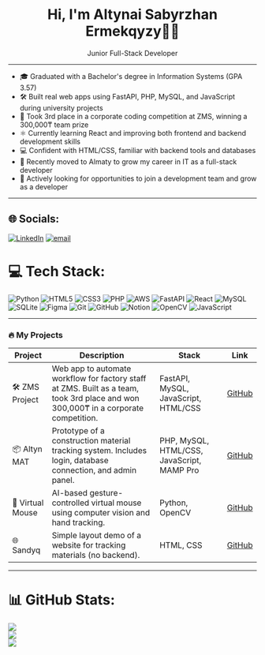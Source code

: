 <h1 align="center">Hi, I'm Altynai Sabyrzhan Ermekqyzy👩‍💻</h1>
<p align="center">Junior Full-Stack Developer</p>

---

- 🎓 Graduated with a Bachelor's degree in Information Systems (GPA 3.57)  
- 🛠 Built real web apps using FastAPI, PHP, MySQL, and JavaScript during university projects  
- 🥉 Took 3rd place in a corporate coding competition at ZMS, winning a 300,000₸ team prize  
- ⚛️ Currently learning React and improving both frontend and backend development skills  
- 💻 Confident with HTML/CSS, familiar with backend tools and databases  
- 📍 Recently moved to Almaty to grow my career in IT as a full-stack developer  
- 🚀 Actively looking for opportunities to join a development team and grow as a developer  

---

## 🌐 Socials:
[![LinkedIn](https://img.shields.io/badge/LinkedIn-%230077B5.svg?logo=linkedin&logoColor=white)](https://linkedin.com/in/https://www.linkedin.com/in/altynai-sabyrzhan963/) [![email](https://img.shields.io/badge/Email-D14836?logo=gmail&logoColor=white)](mailto:altusshh.sss@gmail.com) 

# 💻 Tech Stack:
![Python](https://img.shields.io/badge/python-3670A0?style=for-the-badge&logo=python&logoColor=ffdd54) ![HTML5](https://img.shields.io/badge/html5-%23E34F26.svg?style=for-the-badge&logo=html5&logoColor=white) ![CSS3](https://img.shields.io/badge/css3-%231572B6.svg?style=for-the-badge&logo=css3&logoColor=white) ![PHP](https://img.shields.io/badge/php-%23777BB4.svg?style=for-the-badge&logo=php&logoColor=white) ![AWS](https://img.shields.io/badge/AWS-%23FF9900.svg?style=for-the-badge&logo=amazon-aws&logoColor=white) ![FastAPI](https://img.shields.io/badge/FastAPI-005571?style=for-the-badge&logo=fastapi) ![React](https://img.shields.io/badge/react-%2320232a.svg?style=for-the-badge&logo=react&logoColor=%2361DAFB) ![MySQL](https://img.shields.io/badge/mysql-4479A1.svg?style=for-the-badge&logo=mysql&logoColor=white) ![SQLite](https://img.shields.io/badge/sqlite-%2307405e.svg?style=for-the-badge&logo=sqlite&logoColor=white) ![Figma](https://img.shields.io/badge/figma-%23F24E1E.svg?style=for-the-badge&logo=figma&logoColor=white) ![Git](https://img.shields.io/badge/git-%23F05033.svg?style=for-the-badge&logo=git&logoColor=white) ![GitHub](https://img.shields.io/badge/github-%23121011.svg?style=for-the-badge&logo=github&logoColor=white) ![Notion](https://img.shields.io/badge/Notion-%23000000.svg?style=for-the-badge&logo=notion&logoColor=white) ![OpenCV](https://img.shields.io/badge/opencv-%23white.svg?style=for-the-badge&logo=opencv&logoColor=white) ![JavaScript](https://img.shields.io/badge/javascript-%23323330.svg?style=for-the-badge&logo=javascript&logoColor=%23F7DF1E)

---

### 🔥 My Projects

| Project | Description | Stack | Link |
|--------|-------------|-------|------|
| 🛠 ZMS Project | Web app to automate workflow for factory staff at ZMS. Built as a team, took 3rd place and won 300,000₸ in a corporate competition. | FastAPI, MySQL, JavaScript, HTML/CSS | [GitHub](https://github.com/Altyn-moon/ZMS-project) |
| 📦 Altyn MAT | Prototype of a construction material tracking system. Includes login, database connection, and admin panel. | PHP, MySQL, HTML/CSS, JavaScript, MAMP Pro | [GitHub](https://github.com/Altyn-moon/AltynMAT) |
| 🎯 Virtual Mouse | AI-based gesture-controlled virtual mouse using computer vision and hand tracking. | Python, OpenCV | [GitHub](https://github.com/Altyn-moon/Virtual-mouse) |
| 🌐 Sandyq | Simple layout demo of a website for tracking materials (no backend). | HTML, CSS | [GitHub](https://github.com/Altyn-moon/Sandyq) |

---

# 📊 GitHub Stats:
![](https://github-readme-stats.vercel.app/api?username=Altyn-moon&theme=radical&hide_border=true&include_all_commits=false&count_private=false)<br/>
![](https://nirzak-streak-stats.vercel.app/?user=Altyn-moon&theme=radical&hide_border=true)<br/>
![](https://github-readme-stats.vercel.app/api/top-langs/?username=Altyn-moon&theme=radical&hide_border=true&include_all_commits=false&count_private=false&layout=compact)

<!-- Proudly created with GPRM ( https://gprm.itsvg.in ) -->
